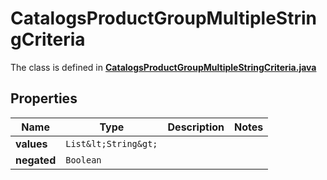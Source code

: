 

# CatalogsProductGroupMultipleStringCriteria

The class is defined in **[CatalogsProductGroupMultipleStringCriteria.java](../../src/main/java/org/openapitools/model/CatalogsProductGroupMultipleStringCriteria.java)**

## Properties

Name | Type | Description | Notes
------------ | ------------- | ------------- | -------------
**values** | `List&lt;String&gt;` |  | 
**negated** | `Boolean` |  | 




